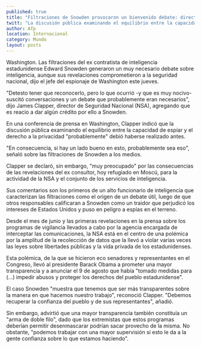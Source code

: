 ```yaml
---
published: true
title: "Filtraciones de Snowden provocaron un bienvenido debate: director de NSA"
twitt: "La discusión pública examinando el equilibrio entre la capacidad de espiar y el derecho a la privacidad \"probablemente\" debió haberse realizado antes, afirmó James Clapper, director de seguridad nacional."
author: Afp
location: Internacional
category: Mundo
layout: posts
---
```


Washington. Las filtraciones del ex contratista de inteligencia estadunidense Edward Snowden generaron un muy necesario debate sobre inteligencia, aunque sus revelaciones comprometieron a la seguridad nacional, dijo el jefe del espionaje de Washington este jueves.

"Detesto tener que reconocerlo, pero lo que ocurrió -y que es muy nocivo- suscitó conversaciones y un debate que probablemente eran necesarios", dijo James Clapper, director de Seguridad Nacional (NSA), agregando que es reacio a dar algún crédito por ello a Snowden.

En una conferencia de prensa en Washington, Clapper indicó que la discusión pública examinando el equilibrio entre la capacidad de espiar y el derecho a la privacidad "probablemente" debió haberse realizado antes.

"En consecuencia, si hay un lado bueno en esto, probablemente sea eso", señaló sobre las filtraciones de Snowden a los medios.

Clapper se declaró, sin embargo, "muy preocupado" por las consecuencias de las revelaciones del ex consultor, hoy refugiado en Moscú, para la actividad de la NSA y el conjunto de los servicios de inteligencia.

Sus comentarios son los primeros de un alto funcionario de inteligencia que caracterizan las filtraciones como el origen de un debate útil, luego de que otros responsables calificaran a Snowden como un traidor que perjudicó los intereses de Estados Unidos y puso en peligro a espías en el terreno.

Desde el mes de junio y las primeras revelaciones en la prensa sobre los programas de vigilancia llevados a cabo por la agencia encargada de interceptar las comunicaciones, la NSA está en el centro de una polémica por la amplitud de la recolección de datos que la llevó a violar varias veces las leyes sobre libertades públicas y la vida privada de los estadunidenses.

Esta polémica, de la que se hicieron eco senadores y representantes en el Congreso, llevó al presidente Barack Obama a prometer una mayor transparencia y a anunciar el 9 de agosto que había "tomado medidas para (...) impedir abusos y proteger los derechos del pueblo estadunidense".

El caso Snowden "muestra que tenemos que ser más transparentes sobre la manera en que hacemos nuestro trabajo", reconoció Clapper. "Debemos recuperar la confianza del pueblo y de sus representantes", añadió.

Sin embargo, advirtió que una mayor transparencia también constituía un "arma de doble filo", dado que los extremistas que estos programas deberían permitir desenmascarar podrían sacar provecho de la misma. No obstante, "podemos trabajar con una mayor supervisión si esto le da a la gente confianza sobre lo que estamos haciendo".
